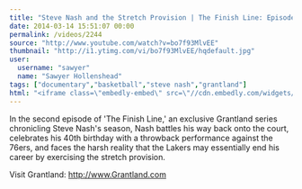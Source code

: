 ```yaml
---
title: "Steve Nash and the Stretch Provision | The Finish Line: Episode 2"
date: 2014-03-14 15:51:07 00:00
permalink: /videos/2244
source: "http://www.youtube.com/watch?v=bo7f93MlvEE"
thumbnail: "http://i1.ytimg.com/vi/bo7f93MlvEE/hqdefault.jpg"
user:
  username: "sawyer"
  name: "Sawyer Hollenshead"
tags: ["documentary","basketball","steve nash","grantland"]
html: "<iframe class=\"embedly-embed\" src=\"//cdn.embedly.com/widgets/media.html?src=http%3A%2F%2Fwww.youtube.com%2Fembed%2Fbo7f93MlvEE%3Fwmode%3Dtransparent%26feature%3Doembed&url=http%3A%2F%2Fwww.youtube.com%2Fwatch%3Fv%3Dbo7f93MlvEE&image=http%3A%2F%2Fi1.ytimg.com%2Fvi%2Fbo7f93MlvEE%2Fhqdefault.jpg&key=daaebf4d9cdd46779200162d0ca86e20&type=text%2Fhtml&schema=youtube\" width=\"854\" height=\"480\" scrolling=\"no\" frameborder=\"0\" allowfullscreen></iframe>"
---
```


In the second episode of 'The Finish Line,' an exclusive Grantland series chronicling Steve Nash's season, Nash battles his way back onto the court, celebrates his 40th birthday with a throwback performance against the 76ers, and faces the harsh reality that the Lakers may essentially end his career by exercising the stretch provision.

Visit Grantland: http://www.Grantland.com